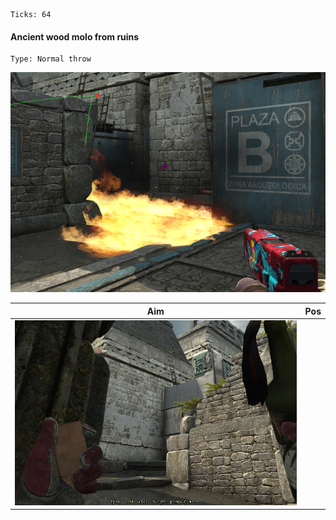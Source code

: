 ```
Ticks: 64
```

#### Ancient wood molo from ruins

```
Type: Normal throw
```

![](ancient-result-wood-molo-from-ramp.png)

| Aim| Pos |
|----|-----|
| ![](ancient-aim-wood-molo-from-ramp.png) | | 